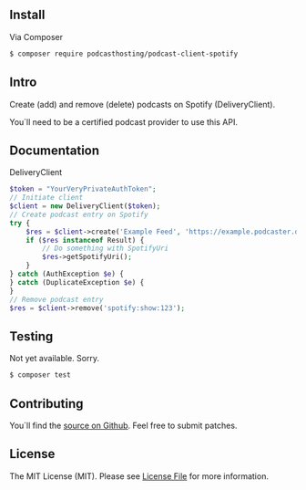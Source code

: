 ## Install

Via Composer

``` bash
$ composer require podcasthosting/podcast-client-spotify
```


## Intro

Create (add) and remove (delete) podcasts on Spotify (DeliveryClient). 

You´ll need to be a certified podcast provider to use this API.


## Documentation

DeliveryClient

``` php
$token = "YourVeryPrivateAuthToken";
// Initiate client
$client = new DeliveryClient($token);
// Create podcast entry on Spotify
try {
    $res = $client->create('Example Feed', 'https://example.podcaster.de/feed.rss');
    if ($res instanceof Result) {
        // Do something with SpotifyUri
        $res->getSpotifyUri(); 
    }
} catch (AuthException $e) {
} catch (DuplicateException $e) {
}
// Remove podcast entry
$res = $client->remove('spotify:show:123');
```


## Testing

Not yet available. Sorry.

``` bash
$ composer test
```


## Contributing

You´ll find the [source on Github](https://github.com/podcasthosting/podcast-client-spotify). Feel free to submit patches. 

## License

The MIT License (MIT). Please see [License File](LICENSE) for more information.
